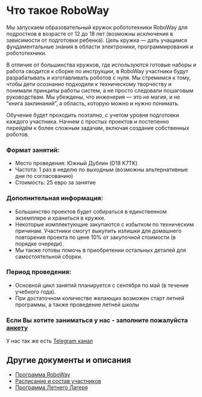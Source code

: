 # Что такое RoboWay

Мы запускаем образовательный кружок робототехники RoboWay для подростков в возрасте от 12 до 18 лет (возможны исключения в зависимости от подготовки ребенка). Цель кружка — дать учащимся фундаментальные знания в области электроники, программирования и робототехники.

В отличие от большинства кружков, где используются готовые наборы и работа сводится к сборке по инструкции, в RoboWay участники будут разрабатывать и изготавливать роботов с нуля. Мы стремимся к тому, чтобы дети осознанно подходили к техническому творчеству и понимали принципы работы систем, а не просто следовали пошаговым руководствам. Мы убеждены, что инженерия — это не магия, и не “книга заклинаний”, а область, которую можно и нужно понимать.

Обучение будет проходить поэтапно, с учетом уровня подготовки каждого участника. Начнем с простых проектов и постепенно перейдём к более сложным задачам, включая создание собственных роботов.

### Формат занятий:

*	Место проведения: Южный Дублин (D18 K7TK)
*	Частота: 1 раз в неделю по выходным (возможны альтернативные дни по согласованию)
*	Стоимость: 25 евро за занятие

### Дополнительная информация:

*	Большинство проектов будет собираться в единственном экземпляре и храниться в кружке.
*	Некоторые комплектующие закупаются с избытком по техническим причинам. Участники смогут выкупить излишки для домашнего повторения проекта по цене 10% от закупочной стоимости (в порядке очереди).
*	Мы также готовы помочь в приобретении остальных деталей для самостоятельной сборки.

### Период проведения:

*	Основной цикл занятий планируется с сентября по май (в течение учебного года).
*	При достаточном количестве желающих возможен старт летней программы, а также проведение летней школы

### Если Вы хотите заниматься у нас - заполните пожалуйста [анкету](https://docs.google.com/forms/d/e/1FAIpQLSfyXXTlCxBviKTR3wTqXP4wLaVz0lJG4LZG3hVWuiO2LpSE_w/viewform?usp=header)

У нас так же есть [Telegram канал](https://t.me/robo_way)

## Другие документы и описания

* [Программа RoboWay](docs/RoboWayRoadmap.md)
* [Расписание и состав участников](docs/TimeTable.md)
* [Программа Летнего Лагеря](docs/SCSchedule.md)
  


